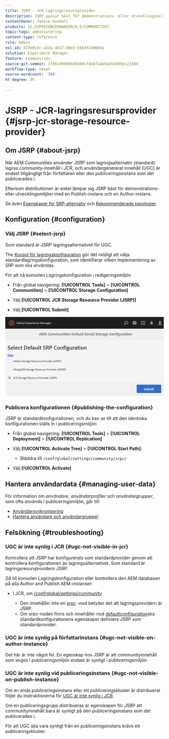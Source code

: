 ```yaml
---
title: JSRP - JCR-lagringsresursprovider
description: JSRP passar bäst för demonstrations- eller utvecklingsmiljöer för en Publish-instans och en Author-instans
contentOwner: Janice Kendall
products: SG_EXPERIENCEMANAGER/6.5/COMMUNITIES
topic-tags: administering
content-type: reference
role: Admin
exl-id: 873e013c-a2da-4b37-b0e3-56bdf240004a
solution: Experience Manager
feature: Communities
source-git-commit: 1f56c99980846400cfde8fa4e9a55e885bc2258d
workflow-type: tm+mt
source-wordcount: '394'
ht-degree: 0%

---
```


# JSRP - JCR-lagringsresursprovider {#jsrp-jcr-storage-resource-provider}

## Om JSRP {#about-jsrp}

När AEM Communities använder JSRP som lagringsalternativ (standard) lagras community-innehåll i JCR, och användargenererat innehåll (UGC) är endast tillgängligt från författaren eller den publiceringsinstans som det publicerades i.

Eftersom distributionen är enkel lämpar sig JSRP bäst för demonstrations- eller utvecklingsmiljöer med en Publish-instans och en Author-instans.

Se även [Egenskaper för SRP-alternativ](working-with-srp.md#characteristics-of-srp-options) och [Rekommenderade topologier](topologies.md).

## Konfiguration {#configuration}

### Välj JSRP {#select-jsrp}

Som standard är JSRP lagringsalternativet för UGC.

The [Konsol för lagringskonfiguration](srp-config.md) gör det möjligt att välja standardlagringskonfiguration, som identifierar vilken implementering av SRP som ska användas.

För att nå konsolen Lagringskonfiguration i redigeringsmiljön

* Från global navigering: **[!UICONTROL Tools]** > **[!UICONTROL Communities]** > **[!UICONTROL Storage Configuration]**

* Välj **[!UICONTROL JCR Storage Resource Provider (JSRP)]**

* Välj **[!UICONTROL Submit]**

![jsrp-configuration](assets/jsrp-configuration.png)

### Publicera konfigurationen {#publishing-the-configuration}

JSRP är standardkonfigurationen, och du kan se till att den identiska konfigurationen ställs in i publiceringsmiljön:

* Från global navigering: **[!UICONTROL Tools]** > **[!UICONTROL Deployment]** > **[!UICONTROL Replication]**
* Välj **[!UICONTROL Activate Tree]** > **[!UICONTROL Start Path]**:

   * Bläddra till `/conf/global/settings/community/srpc/`

* Välj **[!UICONTROL Activate]**

## Hantera användardata {#managing-user-data}

För information om *användare*, *användarprofiler* och *användargrupper*, som ofta används i publiceringsmiljön, går till:

* [Användarsynkronisering](sync.md)
* [Hantera användare och användargrupper](users.md)

## Felsökning {#troubleshooting}

### UGC är inte synlig i JCR {#ugc-not-visible-in-jcr}

Kontrollera att JSRP har konfigurerats som standardprovider genom att kontrollera konfigurationen av lagringsalternativet. Som standard är lagringsresursprovidern JSRP.

Gå till konsolen Lagringskonfiguration eller kontrollera den AEM databasen på alla Author and Publish AEM-instanser:

* I JCR, om [/conf/global/settings/community](http://localhost:4502/crx/de/index.jsp#/conf/global/settings/community)

   * Den innehåller inte en [srpc](http://localhost:4502/crx/de/index.jsp#/conf/global/settings/community/srpc) -nod betyder det att lagringsprovidern är JSRP.
   * Om srpc-noden finns och innehåller nod [defaultconfiguration](http://localhost:4502/crx/de/index.jsp#/conf/global/settings/community/srpc/defaultconfiguration)ska standardkonfigurationens egenskaper definiera JSRP som standardprovider.

### UGC är inte synlig på författarinstans {#ugc-not-visible-on-author-instance}

Det här är inte något fel. En egenskap hos JSRP är att communityinnehåll som anges i publiceringsmiljön endast är synligt i publiceringsmiljön.

### UGC är inte synlig vid publiceringsinstans {#ugc-not-visible-on-publish-instance}

Om en enda publiceringsinstans eller ett publiceringskluster är distribuerat följer du instruktionerna för [UGC är inte synlig i JCR](#ugc-not-visible-in-jcr).

Om en publiceringsgrupp distribueras är egenskapen för JSRP att communityinnehåll bara är synligt på den publiceringsinstans som det publicerades i.

För att UGC ska vara synligt från en publiceringsinstans krävs ett publiceringskluster.

